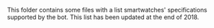This folder contains some files with a list smartwatches' specifications supported by the bot. This list has been updated at the end of 2018. 
